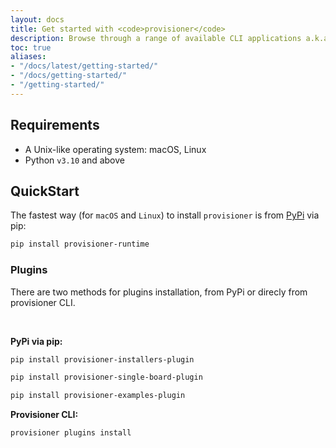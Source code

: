 ```yaml
---
layout: docs
title: Get started with <code>provisioner</code>
description: Browse through a range of available CLI applications a.k.a plugins or create new ones using a Python based framework allowing for creation and loading of dynamic CLI applications at runtime.
toc: true
aliases:
- "/docs/latest/getting-started/"
- "/docs/getting-started/"
- "/getting-started/"
---
```


## Requirements

- A Unix-like operating system: macOS, Linux
- Python `v3.10` and above

## QuickStart

The fastest way (for `macOS` and `Linux`) to install `provisioner` is from [PyPi](https://pypi.org/) via pip:

```bash
pip install provisioner-runtime
```

### Plugins

There are two methods for plugins installation, from PyPi or direcly from provisioner CLI.

<br>

**PyPi via pip:**

```bash
pip install provisioner-installers-plugin
```

```bash
pip install provisioner-single-board-plugin
```

```bash
pip install provisioner-examples-plugin
```

**Provisioner CLI:**

```bash
provisioner plugins install
```
